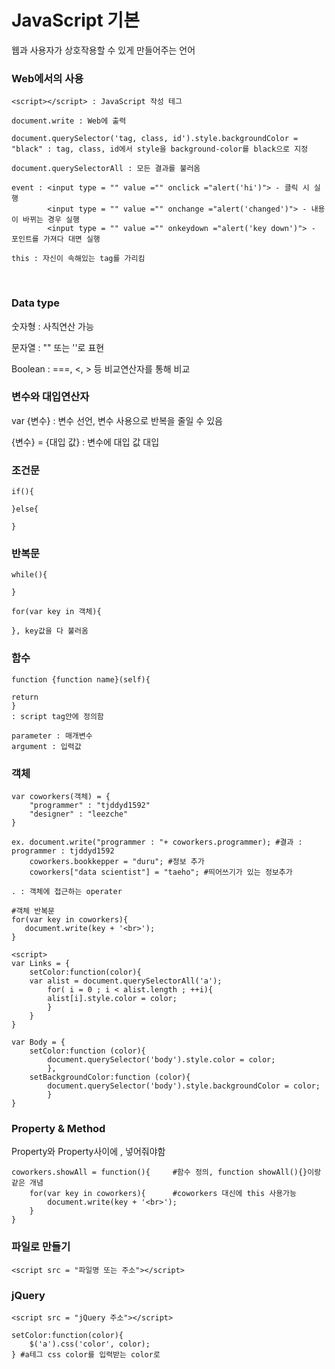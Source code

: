# JavaScript 기본

웹과 사용자가 상호작용할 수 있게 만들어주는 언어



### Web에서의 사용

```shell
<script></script> : JavaScript 작성 테그

document.write : Web에 출력

document.querySelector('tag, class, id').style.backgroundColor = "black" : tag, class, id에서 style을 background-color를 black으로 지정

document.querySelectorAll : 모든 결과를 불러옴

event : <input type = "" value ="" onclick ="alert('hi')"> - 클릭 시 실행
		<input type = "" value ="" onchange ="alert('changed')"> - 내용이 바뀌는 경우 실행
		<input type = "" value ="" onkeydown ="alert('key down')"> - 포인트를 가져다 대면 실행
		
this : 자신이 속해있는 tag를 가리킴
```

​     

### Data type

숫자형 : 사칙연산 가능

문자열 : "" 또는 ''로 표현

Boolean : ===, <, > 등 비교연산자를 통해 비교



### 변수와 대입연산자

var {변수} : 변수 선언, 변수 사용으로 반복을 줄일 수 있음

{변수} = {대입 값} : 변수에 대입 값 대입



### 조건문

```shell
if(){

}else{

}
```



### 반복문

```shell
while(){

}

for(var key in 객체){

}, key값을 다 불러옴
```



### 함수

```shell
function {function name}(self){

return 
}
: script tag안에 정의함

parameter : 매개변수
argument : 입력값
```



### 객체

```shell
var coworkers(객체) = {
	"programmer" : "tjddyd1592"
	"designer" : "leezche"
}

ex. document.write("programmer : "+ coworkers.programmer); #결과 : programmer : tjddyd1592
	coworkers.bookkepper = "duru"; #정보 추가
	coworkers["data scientist"] = "taeho"; #띄어쓰기가 있는 정보추가

. : 객체에 접근하는 operater
```

 ```shell
#객체 반복문
for(var key in coworkers){
	document.write(key + '<br>');
}
 ```

```shell
<script>
var Links = {
	setColor:function(color){
	var alist = document.querySelectorAll('a');
		for( i = 0 ; i < alist.length ; ++i){
		alist[i].style.color = color;
		}
	}
}

var Body = {
    setColor:function (color){
    	document.querySelector('body').style.color = color;
   		},
    setBackgroundColor:function (color){
    	document.querySelector('body').style.backgroundColor = color;
    	}
}
```



### Property & Method

Property와 Property사이에 , 넣어줘야함

```shell
coworkers.showAll = function(){		#함수 정의, function showAll(){}이랑 같은 개념
    for(var key in coworkers){		#coworkers 대신에 this 사용가능
        document.write(key + '<br>');
    }
}
```



### 파일로 만들기

```
<script src = "파일명 또는 주소"></script>
```



### jQuery

```shell
<script src = "jQuery 주소"></script>

setColor:function(color){
	$('a').css('color', color);
} #a테그 css color를 입력받는 color로
```

